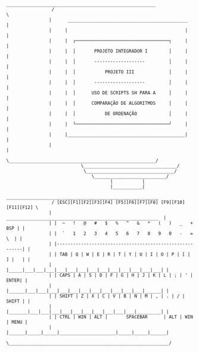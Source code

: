                       ________________________________________________________
                     /                                                        \
                    |      _____________________________________________      |
                    |     |                                            |      |
                    |     |  ┌───────────────────────────────────┐     |      |
                    |     |  │       PROJETO INTEGRADOR I        │     |      |
                    |     |  │       -------------------         │     |      |
                    |     |  │           PROJETO III             │     |      |
                    |     |  │       -------------------         │     |      |
                    |     |  │      USO DE SCRIPTS SH PARA A     │     |      |
                    |     |  │      COMPARAÇÃO DE ALGORITMOS     │     |      |
                    |     |  │           DE ORDENAÇÃO            │     |      |
                    |     |  └───────────────────────────────────┘     |      |
                    |     |____________________________________________|      |
                    |                                                         |
                     \_______________________________________________________/
                                \___________________________________/
                                 \_________________________________/
                                    \___________________________/
                                           |           |
                                           |___________|
                      _________________________________________________________
                     / [ESC][F1][F2][F3][F4] [F5][F6][F7][F8] [F9][F10][F11][F12] \
                    |  _________________________________________________________  |
                    | |  ~   !   @   #   $   %   ^   &   *   (   )   _   +  BSP | |
                    | |  `   1   2   3   4   5   6   7   8   9   0   -   =   \  | |
                    | |---------------------------------------------------------| |
                    | | TAB | Q | W | E | R | T | Y | U | I | O | P | [ | ] |   | |
                    | |_____|___|___|___|___|___|___|___|___|___|___|___|___|___| |
                    | | CAPS | A | S | D | F | G | H | J | K | L | ; | ' | ENTER| |
                    | |______|___|___|___|___|___|___|___|___|___|___|___|______| |
                    | | SHIFT | Z | X | C | V | B | N | M | , | . | / |   SHIFT | |
                    | |_______|___|___|___|___|___|___|___|___|___|___|_________| |
                    | | CTRL | WIN | ALT |       SPACEBAR      | ALT | WIN | MENU | 
                    | |______|_____|_____|_____________________|_____|_____|______| 
                     \____________________________________________________________/
